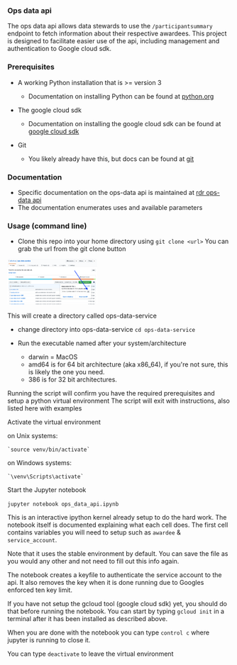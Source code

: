 ### Ops data api
The ops data api allows data stewards to use the `/participantsummary` endpoint to fetch information about their respective awardees.
This project is designed to facilitate easier use of the api, including management and authentication to Google cloud sdk.

### Prerequisites
* A working Python installation that is >= version 3
	* Documentation on installing Python can be found at [python.org](https://www.python.org/downloads/) 

* The google cloud sdk
	* Documentation on installing the google cloud sdk can be found at [google cloud sdk](https://cloud.google.com/sdk/install) 	

* Git
	* You likely already have this, but docs can be found at [git](https://git-scm.com/book/en/v2/Getting-Started-Installing-Git)

### Documentation
* Specific documentation on the ops-data api is maintained at [rdr ops-data api](https://github.com/all-of-us/raw-data-repository/blob/master/opsdataAPI.md)
* The documentation enumerates uses and available parameters


### Usage (command line)
* Clone this repo into your home directory using `git clone <url>`
    You can grab the url from the git clone button


<img src="assets/git_clone.png" width=40%>

This will create a directory called ops-data-service
* change directory into ops-data-service
     `cd ops-data-service` 

* Run the executable named after your system/architecture
	* darwin = MacOS
	* amd64 is for 64 bit architecture (aka x86_64), if you're not sure, this is likely the one you need.
	* 386 is for 32 bit architectures.

Running the script will confirm you have the required prerequisites and setup a python virtual environment
The script will exit with instructions, also listed here with examples

Activate the virtual environment

on Unix systems:

	`source venv/bin/activate`
	
on Windows systems:

	`\venv\Scripts\activate`

Start the Jupyter notebook

`jupyter notebook ops_data_api.ipynb`

This is an interactive ipython kernel already setup to do the hard work.
The notebook itself is documented explaining what each cell does.
The first cell contains variables you will need to setup such as `awardee` & `service_account`.

Note that it uses the stable environment by default.
You can save the file as you would any other and not need to fill out this info again.

The notebook creates a keyfile to authenticate the service account to the api.
It also removes the key when it is done running due to Googles enforced ten key limit.

If you have not setup the gcloud tool (google cloud sdk) yet, you should do that before running the notebook.
You can start by typing `gcloud init` in a terminal after it has been installed as described above.

When you are done with the notebook you can type `control c` where jupyter is running to close it.

You can type `deactivate` to leave the virtual environment

